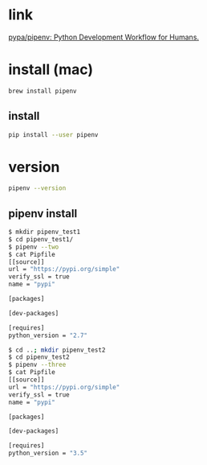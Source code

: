 # link

[pypa/pipenv: Python Development Workflow for Humans\.](https://github.com/pypa/pipenv)


# install (mac)
```bash
brew install pipenv
```


## install
```bash
pip install --user pipenv
```

# version
```bash
pipenv --version
```


## pipenv install
```bash
$ mkdir pipenv_test1
$ cd pipenv_test1/
$ pipenv --two
$ cat Pipfile
[[source]]
url = "https://pypi.org/simple"
verify_ssl = true
name = "pypi"

[packages]

[dev-packages]

[requires]
python_version = "2.7"

$ cd ..; mkdir pipenv_test2
$ cd pipenv_test2
$ pipenv --three
$ cat Pipfile
[[source]]
url = "https://pypi.org/simple"
verify_ssl = true
name = "pypi"

[packages]

[dev-packages]

[requires]
python_version = "3.5"
```
